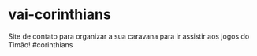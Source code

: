# vai-corinthians
Site de contato para organizar a sua caravana para ir assistir aos jogos do Timão! #corinthians 
